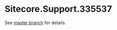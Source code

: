 # Sitecore.Support.335537

See [master branch](https://github.com/sitecoresupport/Sitecore.Support.335537) for details.